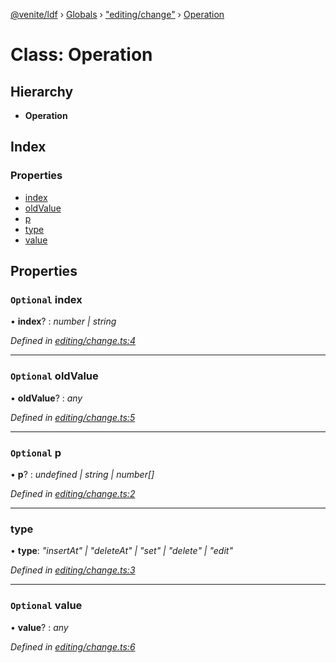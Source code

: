[@venite/ldf](../README.md) › [Globals](../globals.md) › ["editing/change"](../modules/_editing_change_.md) › [Operation](_editing_change_.operation.md)

# Class: Operation

## Hierarchy

* **Operation**

## Index

### Properties

* [index](_editing_change_.operation.md#optional-index)
* [oldValue](_editing_change_.operation.md#optional-oldvalue)
* [p](_editing_change_.operation.md#optional-p)
* [type](_editing_change_.operation.md#type)
* [value](_editing_change_.operation.md#optional-value)

## Properties

### `Optional` index

• **index**? : *number | string*

*Defined in [editing/change.ts:4](https://github.com/gbj/venite/blob/edf95d5/ldf/src/editing/change.ts#L4)*

___

### `Optional` oldValue

• **oldValue**? : *any*

*Defined in [editing/change.ts:5](https://github.com/gbj/venite/blob/edf95d5/ldf/src/editing/change.ts#L5)*

___

### `Optional` p

• **p**? : *undefined | string | number[]*

*Defined in [editing/change.ts:2](https://github.com/gbj/venite/blob/edf95d5/ldf/src/editing/change.ts#L2)*

___

###  type

• **type**: *"insertAt" | "deleteAt" | "set" | "delete" | "edit"*

*Defined in [editing/change.ts:3](https://github.com/gbj/venite/blob/edf95d5/ldf/src/editing/change.ts#L3)*

___

### `Optional` value

• **value**? : *any*

*Defined in [editing/change.ts:6](https://github.com/gbj/venite/blob/edf95d5/ldf/src/editing/change.ts#L6)*
